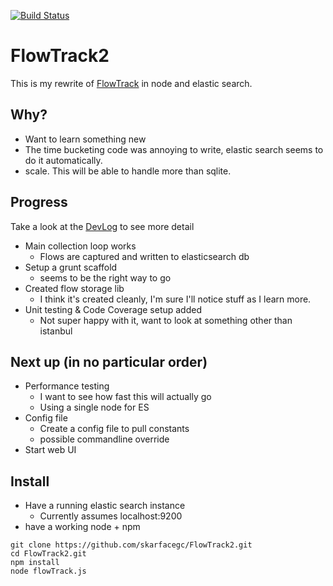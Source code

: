 [![Build Status](https://travis-ci.org/skarfacegc/FlowTrack2.svg)](https://travis-ci.org/skarfacegc/FlowTrack2)

FlowTrack2
==========

This is my rewrite of [FlowTrack](https://github.com/skarfacegc/FlowTrack) in node and elastic search.

Why?
---

- Want to learn something new
- The time bucketing code was annoying to write, elastic search seems to do it automatically.
- scale.  This will be able to handle more than sqlite.


Progress
--------
Take a look at the [DevLog](https://github.com/skarfacegc/FlowTrack2/blob/master/DEVLOG.md) to see more detail

- Main collection loop works
    - Flows are captured and written to elasticsearch db
- Setup a grunt scaffold
    + seems to be the right way to go
- Created flow storage lib
    + I think it's created cleanly, I'm sure I'll notice stuff as I learn more.
- Unit testing & Code Coverage setup added
    + Not super happy with it, want to look at something other than istanbul
    
Next up (in no particular order)
-------
- Performance testing
    + I want to see how fast this will actually go
    + Using a single node for ES
- Config file
    + Create a config file to pull constants
    + possible commandline override
- Start web UI


Install
-------

- Have a running elastic search instance
    - Currently assumes localhost:9200
- have a working node + npm
```
git clone https://github.com/skarfacegc/FlowTrack2.git
cd FlowTrack2.git
npm install
node flowTrack.js
```



